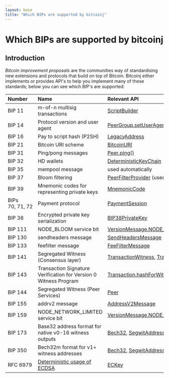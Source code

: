 ```yaml
---
layout: base
title: "Which BIPs are supported by bitcoinj"
---
```


# Which BIPs are supported by bitcoinj

## Introduction

_Bitcoin improvement proposals_ are the communities way of standardising new extensions and protocols that build on top of Bitcoin. Bitcoinj either implements or provides API's to help you implement many of these standards; below you can see which BIP's are supported:

<table>
<thead>
<tr class="header">
<th align="left">Number</th>
<th align="left">Name</th>
<th align="left">Relevant API</th>
</tr>
</thead>
<tbody>
<tr class="odd">
<td align="left">BIP 11</td>
<td align="left">m-of-n multisig transactions</td>
<td align="left"><a href="https://bitcoinj.github.io/javadoc/0.16/org/bitcoinj/script/ScriptBuilder.html">ScriptBuilder</a></td>
</tr>
<tr class="even">
<td align="left">BIP 14</td>
<td align="left">Protocol version and user agent</td>
<td align="left"><a href="https://bitcoinj.github.io/javadoc/0.16/org/bitcoinj/core/PeerGroup.html#setUserAgent-java.lang.String-java.lang.String-java.lang.String-">PeerGroup.setUserAgent()</a></td>
</tr>
<tr class="odd">
<td align="left">BIP 16</td>
<td align="left">Pay to script hash (P2SH)</td>
<td align="left"><a href="https://bitcoinj.github.io/javadoc/0.16/org/bitcoinj/core/LegacyAddress.html">LegacyAddress</a></td>
</tr>
<tr class="even">
<td align="left">BIP 21</td>
<td align="left">Bitcoin URI scheme</td>
<td align="left"><a href="https://bitcoinj.github.io/javadoc/0.16/org/bitcoinj/uri/BitcoinURI.html">BitcoinURI</a></td>
</tr>
<tr class="odd">
<td align="left">BIP 31</td>
<td align="left">Ping/pong messages</td>
<td align="left"><a href="https://bitcoinj.github.io/javadoc/0.16/org/bitcoinj/core/Peer.html#ping--">Peer.ping()</a></td>
</tr>
<tr class="even">
<td align="left">BIP 32</td>
<td align="left">HD wallets</td>
<td align="left"><a href="https://bitcoinj.github.io/javadoc/0.16/org/bitcoinj/wallet/DeterministicKeyChain.html">DeterministicKeyChain</a></td>
</tr>
<tr class="odd">
<td align="left">BIP 35</td>
<td align="left">mempool message</td>
<td align="left">used automatically</td>
</tr>
<tr class="even">
<td align="left">BIP 37</td>
<td align="left">Bloom filtering</td>
<td align="left"><a href="https://bitcoinj.github.io/javadoc/0.16/org/bitcoinj/core/PeerFilterProvider.html">PeerFilterProvider</a> (used automatically)</td>
</tr>
<tr class="odd">
<td align="left">BIP 39</td>
<td align="left">Mnemonic codes for representing private keys</td>
<td align="left"><a href="https://bitcoinj.github.io/javadoc/0.16/org/bitcoinj/crypto/MnemonicCode.html">MnemonicCode</a></td>
</tr>
<tr class="even">
<td align="left">BIPs 70,&nbsp;71,&nbsp;72</td>
<td align="left">Payment protocol</td>
<td align="left"><a href="https://bitcoinj.github.io/javadoc/0.16/org/bitcoinj/protocols/payments/PaymentSession.html">PaymentSession</a></td>
</tr>
<tr class="odd">
<td align="left">BIP 38</td>
<td align="left">Encrypted private key serialization</td>
<td align="left"><a href="https://bitcoinj.github.io/javadoc/0.16/org/bitcoinj/crypto/BIP38PrivateKey.html">BIP38PrivateKey</a></td>
</tr>
<tr class="odd">
<td align="left">BIP 111</td>
<td align="left">NODE_BLOOM service bit</td>
<td align="left"><a href="https://bitcoinj.github.io/javadoc/0.16/org/bitcoinj/core/VersionMessage.html#NODE_BLOOM">VersionMessage.NODE_BLOOM</a></td>
</tr>
<tr class="odd">
<td align="left">BIP 130</td>
<td align="left">sendheaders message</td>
<td align="left"><a href="https://bitcoinj.github.io/javadoc/0.16/org/bitcoinj/core/SendHeadersMessage.html">SendHeadersMessage</a></td>
</tr>
<tr class="odd">
<td align="left">BIP 133</td>
<td align="left">feefilter message</td>
<td align="left"><a href="https://bitcoinj.github.io/javadoc/0.16/org/bitcoinj/core/FeeFilterMessage.html">FeeFilterMessage</a></td>
</tr>
<tr class="odd">
<td align="left">BIP 141</td>
<td align="left">Segregated Witness (Consensus layer)</td>
<td align="left"><a href="https://bitcoinj.github.io/javadoc/0.16/org/bitcoinj/core/TransactionWitness.html">TransactionWitness</a>, <a href="https://bitcoinj.github.io/javadoc/0.16/org/bitcoinj/core/Transaction.html">Transaction</a></td>
</tr>
<tr class="odd">
<td align="left">BIP 143</td>
<td align="left">Transaction Signature Verification for Version 0 Witness Program</td>
<td align="left"><a href="https://bitcoinj.github.io/javadoc/0.16/org/bitcoinj/core/Transaction.html#hashForWitnessSignature-int-org.bitcoinj.script.Script-org.bitcoinj.core.Coin-org.bitcoinj.core.Transaction.SigHash-boolean-">Transaction.hashForWitnessSignature()</a></td>
</tr>
<tr class="odd">
<td align="left">BIP 144</td>
<td align="left">Segregated Witness (Peer Services)</td>
<td align="left"><a href="https://bitcoinj.github.io/javadoc/0.16/org/bitcoinj/core/Peer.html">Peer</a></td>
</tr>
<tr class="odd">
<td align="left">BIP 155</td>
<td align="left">addrv2 message</td>
<td align="left"><a href="https://bitcoinj.github.io/javadoc/0.16/org/bitcoinj/core/AddressV2Message.html">AddressV2Message</a></td>
</tr>
<tr class="odd">
<td align="left">BIP 159</td>
<td align="left">NODE_NETWORK_LIMITED service bit</td>
<td align="left"><a href="https://bitcoinj.github.io/javadoc/0.16/org/bitcoinj/core/VersionMessage.html#NODE_NETWORK_LIMITED">VersionMessage.NODE_NETWORK_LIMITED</a></td>
</tr>
<tr class="odd">
<td align="left">BIP 173</td>
<td align="left">Base32 address format for native v0-16 witness outputs</td>
<td align="left"><a href="https://bitcoinj.github.io/javadoc/0.16/org/bitcoinj/core/Bech32.html">Bech32</a>, <a href="https://bitcoinj.github.io/javadoc/0.16/org/bitcoinj/core/SegwitAddress.html">SegwitAddress</a></td>
</tr>
<tr class="odd">
<td align="left">BIP 350</td>
<td align="left">Bech32m format for v1+ witness addresses</td>
<td align="left"><a href="https://bitcoinj.github.io/javadoc/0.16/org/bitcoinj/core/Bech32.html">Bech32</a>, <a href="https://bitcoinj.github.io/javadoc/0.16/org/bitcoinj/core/SegwitAddress.html">SegwitAddress</a></td>
</tr>
<tr class="odd">
<td align="left">RFC 6979</td>
<td align="left"><a href="https://tools.ietf.org/html/rfc6979">Deterministic usage of ECDSA</a></td>
<td align="left"><a href="https://bitcoinj.github.io/javadoc/0.16/org/bitcoinj/core/ECKey.html">ECKey</a></td>
</tr>
</tbody>
</table>
